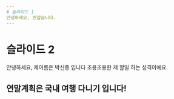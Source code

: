 ```yaml
---
# 슬라이드 1
안녕하세요, 반갑습니다.
---
```

# 슬라이드 2
안녕하세요, 제이름은 박신종 입니다
조용조용한 제 할일 하는 성격이에요. 

연말계획은 국내 여행 다니기 입니다!
---
